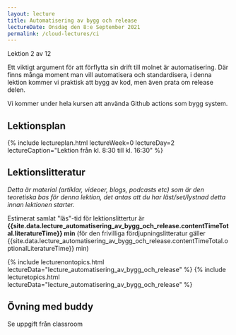 ```yaml
---
layout: lecture
title: Automatisering av bygg och release
lectureDate: Onsdag den 8:e September 2021
permalink: /cloud-lectures/ci
---
```


Lektion 2 av 12

Ett viktigt argument för att förflytta sin drift till molnet är automatisering. Där finns många moment man vill automatisera och standardisera, i denna lektion kommer vi praktisk att bygg av kod, men även prata om release delen.

Vi kommer under hela kursen att använda Github actions som bygg system.

## Lektionsplan

{% include lectureplan.html lectureWeek=0 lectureDay=2 lectureCaption="Lektion från kl. 8:30 till kl. 16:30" %}

## Lektionslitteratur
*Detta är material (artiklar, videoer, blogs, podcasts etc) som är den teoretiska bas för denna lektion, det antas att du har läst/set/lystnad detta innan lektionen starter.*

Estimerat samlat "läs"-tid för lektionslittertur är **{{site.data.lecture_automatisering_av_bygg_och_release.contentTimeTotal.literatureTime}} min** (för den frivilliga fördjupningslitteratur gäller {{site.data.lecture_automatisering_av_bygg_och_release.contentTimeTotal.optionalLiteratureTime}} min)

{% include lecturenontopics.html lectureData="lecture_automatisering_av_bygg_och_release" %}
{% include lecturetopics.html lectureData="lecture_automatisering_av_bygg_och_release" %}

## Övning med buddy

Se uppgift från classroom
